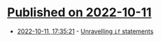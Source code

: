 # [Published on 2022-10-11](index.md)

* [2022-10-11, 17:35:21](https://lobste.rs/s/ic1j2y/unravelling_if_statements) - [Unravelling `if` statements](https://snarky.ca/unravelling-if-statements/)
